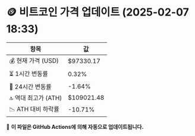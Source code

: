 # 🪙 비트코인 가격 업데이트 (2025-02-07 18:33)

| 항목                | 값 |
|--------------------|----------------|
| 💰 현재 가격 (USD) | $97330.17 |
| ⏳ 1시간 변동률    | 0.32% |
| 📆 24시간 변동률   | -1.64% |
| 🔝 역대 최고가 (ATH) | $109021.48 |
| 📉 ATH 대비 하락률 | -10.71% |

🔄 **이 파일은 GitHub Actions에 의해 자동으로 업데이트됩니다.**
